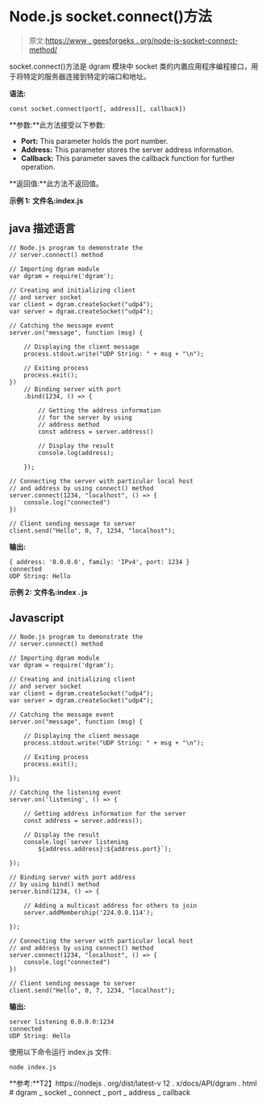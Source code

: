 # Node.js socket.connect()方法

> 原文:[https://www . geesforgeks . org/node-js-socket-connect-method/](https://www.geeksforgeeks.org/node-js-socket-connect-method/)

socket.connect()方法是 dgram 模块中 socket 类的内置应用程序编程接口，用于将特定的服务器连接到特定的端口和地址。

**语法:**

```
const socket.connect(port[, address][, callback]) 
```

**参数:**此方法接受以下参数:

*   **Port:** This parameter holds the port number.
*   **Address:** This parameter stores the server address information.
*   **Callback:** This parameter saves the callback function for further operation.

**返回值:**此方法不返回值。

**示例 1:** **文件名:index.js**

## java 描述语言

```
// Node.js program to demonstrate the
// server.connect() method

// Importing dgram module
var dgram = require('dgram');

// Creating and initializing client
// and server socket
var client = dgram.createSocket("udp4");
var server = dgram.createSocket("udp4");

// Catching the message event
server.on("message", function (msg) {

    // Displaying the client message
    process.stdout.write("UDP String: " + msg + "\n");

    // Exiting process
    process.exit();
})
    // Binding server with port
    .bind(1234, () => {

        // Getting the address information
        // for the server by using
        // address method
        const address = server.address()

        // Display the result
        console.log(address);

    });

// Connecting the server with particular local host
// and address by using connect() method
server.connect(1234, "localhost", () => {
    console.log("connected")
})

// Client sending message to server
client.send("Hello", 0, 7, 1234, "localhost");
```

**输出:**

```
{ address: '0.0.0.0', family: 'IPv4', port: 1234 }
connected
UDP String: Hello
```

**示例 2:** **文件名:index . js**

## Javascript

```
// Node.js program to demonstrate the
// server.connect() method

// Importing dgram module
var dgram = require('dgram');

// Creating and initializing client
// and server socket
var client = dgram.createSocket("udp4");
var server = dgram.createSocket("udp4");

// Catching the message event
server.on("message", function (msg) {

    // Displaying the client message
    process.stdout.write("UDP String: " + msg + "\n");

    // Exiting process
    process.exit();

});

// Catching the listening event
server.on('listening', () => {

    // Getting address information for the server
    const address = server.address();

    // Display the result
    console.log(`server listening
        ${address.address}:${address.port}`);

});

// Binding server with port address
// by using bind() method
server.bind(1234, () => {

    // Adding a multicast address for others to join
    server.addMembership('224.0.0.114');

});

// Connecting the server with particular local host
// and address by using connect() method
server.connect(1234, "localhost", () => {
    console.log("connected")
})

// Client sending message to server
client.send("Hello", 0, 7, 1234, "localhost");
```

**输出:**

```
server listening 0.0.0.0:1234
connected
UDP String: Hello
```

使用以下命令运行 index.js 文件:

```
node index.js
```

**参考:**T2】https://nodejs . org/dist/latest-v 12 . x/docs/API/dgram . html # dgram _ socket _ connect _ port _ address _ callback